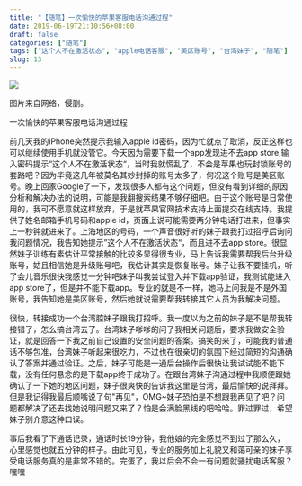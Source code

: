 ```yaml
---
title: "【随笔】一次愉快的苹果客服电话沟通过程"
date: 2019-06-19T21:10:56+08:00
draft: false
categories: ["随笔"]
tags: ["这个人不在激活状态", "apple电话客服", "美区账号", "台湾妹子", "随笔"]
slug: 13
---
```


![](https://img.dtz9.net/imgs/2019/06/a8d594657e3f7d26.jpg)

图片来自网络，侵删。

一次愉快的苹果客服电话沟通过程

前几天我的iPhone突然提示我输入apple id密码，因为忙就点了取消，反正这样也可以继续使用手机就没管它。今天因为需要下载一个app发现进不去app store,输入密码提示“这个人不在激活状态“，当时我就慌乱了，不会是苹果也玩封锁账号的套路吧？因为毕竟这几年被莫名其妙封掉的账号太多了，何况这个账号是美区账号。晚上回家Google了一下，发现很多人都有这个问题，但没有看到详细的原因分析和解决办法的说明，可能是我翻搜索结果不够仔细吧。由于这个账号是日常使用的，我可不愿意就这样放弃，于是就苹果官网技术支持上面提交在线支持。我提供了姓名邮箱手机号码和apple id，页面上说可能需要两分钟电话打进来，但事实上一秒钟就进来了。上海地区的号码，一个声音很好听的妹子跟我打过招呼后询问我问题情况，我告知她提示”这个人不在激活状态“，而且进不去app store。很显然妹子训练有素估计平常接触的比较多显得很专业，马上告诉我需要帮我后台升级账号，姑且相信她是升级账号吧，我估计其实是恢复账号。妹子让我不要挂机，听了会儿音乐很快我感觉一分钟吧妹子叫我尝试登入并下载app验证，我测试能进入app store了，但是并不能下载app。专业的就是不一样，她马上问我是不是外国账号，我告知她是美区账号，然后她就说需要帮我转接其它人员为我解决问题。

很快，转接成功一个台湾腔妹子跟我打招呼。我一度以为之前的妹子是不是帮我转接错了，怎么搞台湾去了。台湾妹子嗲嗲的问了我相关问题后，要求我做安全验证，就是回答一下我之前自己设置的安全问题的答案。搞笑的来了，可能我的普通话不够包准，台湾妹子听起来很吃力，不过也在很亲切的氛围下经过简短的沟通确认了答案并通过验证。之后，妹子可能是一通后台操作后很快让我试试能不能下载，没有任何悬念的是下载app终于成功了。在跟台湾妹子沟通过程中我顺便跟她确认了一下她的地区问题，妹子很爽快的告诉我这里是台湾，最后愉快的说拜拜。但是我记得我最后顺嘴说了句"再见"，OMG~妹子恐怕是不想跟我再见了吧？问题都解决了还去找她说明问题又来了？怕是会满脸黑线的吧哈哈。罪过罪过，希望妹子别介意这种口误。

事后我看了下通话记录，通话时长19分钟，我他娘的完全感觉不到过了那么久，心里感觉也就五分钟的样子。由此可见，专业的服务加上礼貌又和蔼可亲的妹子享受电话服务真的是非常不错的。完蛋了，我以后会不会一有问题就骚扰电话客服？嘿嘿